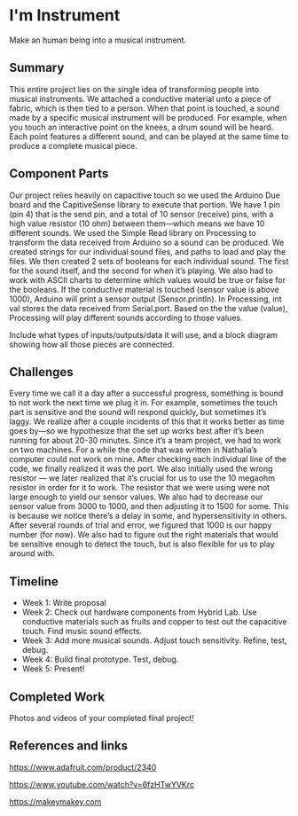 # I'm Instrument

Make an human being into a musical instrument.

## Summary

This entire project lies on the single idea of transforming people into musical instruments.
We attached a conductive material unto a piece of fabric, which is then tied to a person. When that point is touched, a sound made by a specific musical instrument will be produced. For example, when you touch an interactive point on the knees, a drum sound will be heard. Each point features a different sound, and can be played at the same time to produce a complete musical piece.

## Component Parts

Our project relies heavily on capacitive touch so we used the Arduino Due board and the CapitiveSense library to execute that portion. We have 1 pin (pin 4) that is the send pin, and a total of 10 sensor (receive) pins, with a high value resistor (10 ohm) between them—which means we have 10 different sounds. We used the Simple Read library on Processing to transform the data received from Arduino so a sound can be produced. We created strings for our individual sound files, and paths to load and play the files. We then created 2 sets of booleans for each individual sound. The first for the sound itself, and the second for when it’s playing. We also had to work with ASCII charts to determine which values would be true or false for the booleans. If the conductive material is touched (sensor value is above 1000), Arduino will print a sensor output (Sensor.println). In Processing, int val stores the data received from Serial.port. Based on the the value (value), Processing will play different sounds according to those values.

Include what types of inputs/outputs/data it will use, and a block diagram showing how all those pieces are connected.

## Challenges

Every time we call it a day after a successful progress, something is bound to not work the next time we plug it in. For example, sometimes the touch part is sensitive and the sound will respond quickly, but sometimes it’s laggy. We realize after a couple incidents of this that it works better as time goes by—so we hypothesize that the set up works best after it’s been running for about 20-30 minutes. Since it’s a team project, we had to work on two machines. For a while the code that was written in Nathalia’s computer could not work on mine. After checking each individual line of the code, we finally realized it was the port. We also initially used the wrong resistor — we later realized that it’s crucial for us to use the 10 megaohm resistor in order for it to work. The resistor that we were using were not large enough to yield our sensor values. We also had to decrease our sensor value from 3000 to 1000, and then adjusting it to 1500 for some. This is because we notice there’s a delay in some, and hypersensitivity in others. After several rounds of trial and error, we figured that 1000 is our happy number (for now). We also had to figure out the right materials that would be sensitive enough to detect the touch, but is also flexible for us to play around with.

## Timeline

- Week 1: Write proposal
- Week 2: Check out hardware components from Hybrid Lab. Use conductive materials such as fruits and copper to test out the capacitive touch. Find music sound effects.
- Week 3: Add more musical sounds. Adjust touch sensitivity. Refine, test, debug. 
- Week 4: Build final prototype. Test, debug.
- Week 5: Present!

## Completed Work

Photos and videos of your completed final project!

## References and links

https://www.adafruit.com/product/2340

https://www.youtube.com/watch?v=6fzHTwYVKrc

https://makeymakey.com


